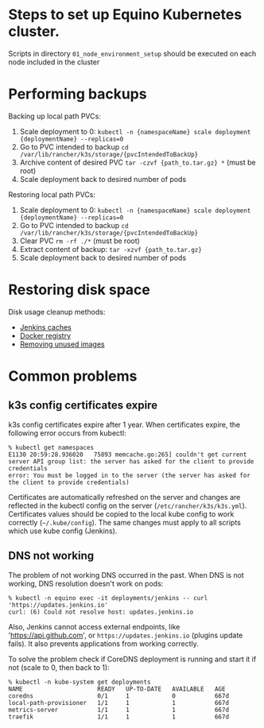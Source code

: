 # Steps to set up Equino Kubernetes cluster.

Scripts in directory `01_node_environment_setup` should be executed on each node included in the cluster

# Performing backups

Backing up local path PVCs:

1. Scale deployment to 0: `kubectl -n {namespaceName} scale deployment {deploymentName} --replicas=0`
2. Go to PVC intended to backup `cd /var/lib/rancher/k3s/storage/{pvcIntendedToBackUp}`
3. Archive content of desired PVC `tar -czvf {path_to.tar.gz} *` (must be root)
4. Scale deployment back to desired number of pods

Restoring local path PVCs:

1. Scale deployment to 0: `kubectl -n {namespaceName} scale deployment {deploymentName} --replicas=0`
2. Go to PVC intended to backup `cd /var/lib/rancher/k3s/storage/{pvcIntendedToBackUp}`
3. Clear PVC `rm -rf ./*` (must be root)
4. Extract content of backup: `tar -xzvf {path_to.tar.gz}`
5. Scale deployment back to desired number of pods

# Restoring disk space

Disk usage cleanup methods:

- [Jenkins caches](09_jenkins/README.MD#disk-space-cleanup)
- [Docker registry](06_docker_registry/README.MD#disk-space-cleanup)
- [Removing unused images](01_node_environment_setup/README.MD#disk-space-cleanup)

# Common problems

## k3s config certificates expire

k3s config certificates expire after 1 year.
When certificates expire, the following error occurs from kubectl:

```
% kubectl get namespaces
E1130 20:59:28.936020   75893 memcache.go:265] couldn't get current server API group list: the server has asked for the client to provide credentials
error: You must be logged in to the server (the server has asked for the client to provide credentials)
```

Certificates are automatically refreshed on the server and changes are reflected in the kubectl config on the server
(`/etc/rancher/k3s/k3s.yml`).
Certificates values should be copied to the local kube config to work correctly (`~/.kube/config`).
The same changes must apply to all scripts which use kube config (Jenkins).

## DNS not working

The problem of not working DNS occurred in the past.
When DNS is not working, DNS resolution doesn't work on pods:

```
% kubectl -n equino exec -it deployments/jenkins -- curl 'https://updates.jenkins.io'
curl: (6) Could not resolve host: updates.jenkins.io
```
Also, Jenkins cannot access external endpoints, like 'https://api.github.com', or `https://updates.jenkins.io` (plugins
update fails).
It also prevents applications from working correctly. 
<!-- TODO describe when diagnosis implemented -->

To solve the problem check if CoreDNS deployment is running and start it if not (scale to 0, then back to 1):
```
% kubectl -n kube-system get deployments
NAME                     READY   UP-TO-DATE   AVAILABLE   AGE
coredns                  0/1     1            0           667d
local-path-provisioner   1/1     1            1           667d
metrics-server           1/1     1            1           667d
traefik                  1/1     1            1           667d
```
